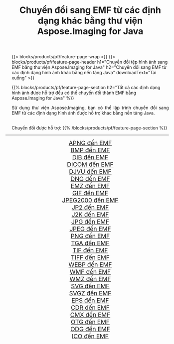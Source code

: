 ﻿---
title: Chuyển đổi sang EMF từ các định dạng khác bằng thư viện Aspose.Imaging for Java 
weight: 3920
url: /vi/java/conversion/to/emf/ 
lang: vi
langdirlevel: 2
locales: zh-hans,ja,it,ru,de,es,fr,nl,id,lt,pl,pt,vi,tr,ko,zh-hant,ar,hi,th,sv,cs,uk,he
description: Sử dụng Aspose.Imaging, bạn có thể chuyển đổi sang EMF từ các định dạng khác bằng Java
---

{{< blocks/products/pf/feature-page-wrap >}}
{{< blocks/products/pf/feature-page-header h1="Chuyển đổi tệp hình ảnh sang EMF bằng thư viện Aspose.Imaging for Java" h2="Chuyển đổi sang EMF từ các định dạng hình ảnh khác bằng nền tảng Java" downloadText="Tải xuống" >}}


{{% blocks/products/pf/feature-page-section  h2="Tất cả các định dạng hình ảnh được hỗ trợ đều có thể chuyển đổi thành EMF bằng Aspose.Imaging for Java" %}}
<p align=justify>Sử dụng thư viện Aspose.Imaging, bạn có thể lập trình chuyển đổi sang EMF từ các định dạng hình ảnh được hỗ trợ khác bằng nền tảng Java.</p>
<br/>
Chuyển đổi được hỗ trợ:
{{% /blocks/products/pf/feature-page-section %}}
<div class="container-fluid productfamilypage bg-gray">
    <div class="convertypes bg-gray agp-content section">
        <div class="container">
		<hr style="margin-left:-20px;"/>
		<div class="row other-converters" style="gap: 10px;font-size: 19px;text-align:center;">
		    <div class='col-md-2 other-converter remove-lp remove-rp'><a href="/imaging/vi/java/conversion/apng-to-emf/" style="padding:15px;">APNG đến EMF</a></div>
<div class='col-md-2 other-converter remove-lp remove-rp'><a href="/imaging/vi/java/conversion/bmp-to-emf/" style="padding:15px;">BMP đến EMF</a></div>
<div class='col-md-2 other-converter remove-lp remove-rp'><a href="/imaging/vi/java/conversion/dib-to-emf/" style="padding:15px;">DIB đến EMF</a></div>
<div class='col-md-2 other-converter remove-lp remove-rp'><a href="/imaging/vi/java/conversion/dicom-to-emf/" style="padding:15px;">DICOM đến EMF</a></div>
<div class='col-md-2 other-converter remove-lp remove-rp'><a href="/imaging/vi/java/conversion/djvu-to-emf/" style="padding:15px;">DJVU đến EMF</a></div>
<div class='col-md-2 other-converter remove-lp remove-rp'><a href="/imaging/vi/java/conversion/dng-to-emf/" style="padding:15px;">DNG đến EMF</a></div>
<div class='col-md-2 other-converter remove-lp remove-rp'><a href="/imaging/vi/java/conversion/emz-to-emf/" style="padding:15px;">EMZ đến EMF</a></div>
<div class='col-md-2 other-converter remove-lp remove-rp'><a href="/imaging/vi/java/conversion/gif-to-emf/" style="padding:15px;">GIF đến EMF</a></div>
<div class='col-md-2 other-converter remove-lp remove-rp'><a href="/imaging/vi/java/conversion/jpeg2000-to-emf/" style="padding:15px;">JPEG2000 đến EMF</a></div>
<div class='col-md-2 other-converter remove-lp remove-rp'><a href="/imaging/vi/java/conversion/jp2-to-emf/" style="padding:15px;">JP2 đến EMF</a></div>
<div class='col-md-2 other-converter remove-lp remove-rp'><a href="/imaging/vi/java/conversion/j2k-to-emf/" style="padding:15px;">J2K đến EMF</a></div>
<div class='col-md-2 other-converter remove-lp remove-rp'><a href="/imaging/vi/java/conversion/jpg-to-emf/" style="padding:15px;">JPG đến EMF</a></div>
<div class='col-md-2 other-converter remove-lp remove-rp'><a href="/imaging/vi/java/conversion/jpeg-to-emf/" style="padding:15px;">JPEG đến EMF</a></div>
<div class='col-md-2 other-converter remove-lp remove-rp'><a href="/imaging/vi/java/conversion/png-to-emf/" style="padding:15px;">PNG đến EMF</a></div>
<div class='col-md-2 other-converter remove-lp remove-rp'><a href="/imaging/vi/java/conversion/tga-to-emf/" style="padding:15px;">TGA đến EMF</a></div>
<div class='col-md-2 other-converter remove-lp remove-rp'><a href="/imaging/vi/java/conversion/tif-to-emf/" style="padding:15px;">TIF đến EMF</a></div>
<div class='col-md-2 other-converter remove-lp remove-rp'><a href="/imaging/vi/java/conversion/tiff-to-emf/" style="padding:15px;">TIFF đến EMF</a></div>
<div class='col-md-2 other-converter remove-lp remove-rp'><a href="/imaging/vi/java/conversion/webp-to-emf/" style="padding:15px;">WEBP đến EMF</a></div>
<div class='col-md-2 other-converter remove-lp remove-rp'><a href="/imaging/vi/java/conversion/wmf-to-emf/" style="padding:15px;">WMF đến EMF</a></div>
<div class='col-md-2 other-converter remove-lp remove-rp'><a href="/imaging/vi/java/conversion/wmz-to-emf/" style="padding:15px;">WMZ đến EMF</a></div>
<div class='col-md-2 other-converter remove-lp remove-rp'><a href="/imaging/vi/java/conversion/svg-to-emf/" style="padding:15px;">SVG đến EMF</a></div>
<div class='col-md-2 other-converter remove-lp remove-rp'><a href="/imaging/vi/java/conversion/svgz-to-emf/" style="padding:15px;">SVGZ đến EMF</a></div>
<div class='col-md-2 other-converter remove-lp remove-rp'><a href="/imaging/vi/java/conversion/eps-to-emf/" style="padding:15px;">EPS đến EMF</a></div>
<div class='col-md-2 other-converter remove-lp remove-rp'><a href="/imaging/vi/java/conversion/cdr-to-emf/" style="padding:15px;">CDR đến EMF</a></div>
<div class='col-md-2 other-converter remove-lp remove-rp'><a href="/imaging/vi/java/conversion/cmx-to-emf/" style="padding:15px;">CMX đến EMF</a></div>
<div class='col-md-2 other-converter remove-lp remove-rp'><a href="/imaging/vi/java/conversion/otg-to-emf/" style="padding:15px;">OTG đến EMF</a></div>
<div class='col-md-2 other-converter remove-lp remove-rp'><a href="/imaging/vi/java/conversion/odg-to-emf/" style="padding:15px;">ODG đến EMF</a></div>
<div class='col-md-2 other-converter remove-lp remove-rp'><a href="/imaging/vi/java/conversion/ico-to-emf/" style="padding:15px;">ICO đến EMF</a></div>
                </div>
        </div>
    </div>
</div>
<br/>

